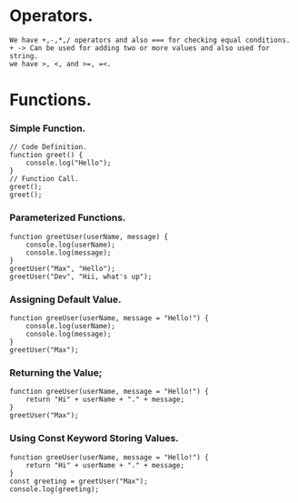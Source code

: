 # Operators.
```
We have +,-,*,/ operators and also === for checking equal conditions.
+ -> Can be used for adding two or more values and also used for string.
we have >, <, and >=, =<.
```

# Functions.
### Simple Function.
```
// Code Definition.
function greet() {
    console.log("Hello");
}
// Function Call.
greet();
greet();
```
### Parameterized Functions.
```
function greetUser(userName, message) {
    console.log(userName);
    console.log(message);
}
greetUser("Max", "Hello");
greetUser("Dev", "Hii, what's up");
```
### Assigning Default Value.
```
function greeUser(userName, message = "Hello!") {
    console.log(userName);
    console.log(message);
}
greetUser("Max");
```
### Returning the Value;
```
function greeUser(userName, message = "Hello!") {
    return "Hi" + userName + "." + message;
}
greetUser("Max");
```
### Using Const Keyword Storing Values.
```
function greeUser(userName, message = "Hello!") {
    return "Hi" + userName + "." + message;
}
const greeting = greetUser("Max");
console.log(greeting);
```
